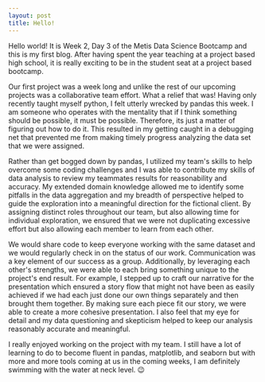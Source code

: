 ```yaml
---
layout: post
title: Hello!
---
```


Hello world! It is Week 2, Day 3 of the Metis Data Science Bootcamp and
this is my first blog. After having spent the year teaching at a project based
high school, it is really exciting to be in the student seat
at a project based bootcamp.

Our first project was a week long and unlike the rest of our upcoming projects
was a collaborative team effort. What a relief that was! Having only recently
taught myself python, I felt utterly wrecked by pandas this week. I am someone
who operates with the mentality that if I think something should be possible, it
must be possible. Therefore, its just a matter of figuring out how to do it. This
resulted in my getting caught in a debugging net that prevented me from making
timely progress analyzing the data set that we were assigned.  

Rather than get bogged down by pandas, I utilized my team's skills to help
overcome some coding challenges and I was able to contribute my skills of data
analysis to review my teammates results for reasonability and accuracy. My
extended domain knowledge allowed me to identify some pitfalls in the data
aggregation and my breadth of perspective helped to guide the exploration into
a meaningful direction for the fictional client. By assigning distinct roles
throughout our team, but also allowing time for individual exploration, we
ensured that we were not duplicating excessive effort but also allowing each
member to learn from each other.

We would share code to keep everyone working with the same dataset and we
would regularly check in on the status of our work. Communication was a key
element of our success as a group. Additionally, by leveraging each other's
strengths, we were able to each bring something unique to the project's end
result. For example, I stepped up to craft our narrative for the presentation
which ensured a story flow that might not have been as easily achieved if we
had each just done our own things separately and then brought them together. By
making sure each piece fit our story, we were able to create a more cohesive
presentation. I also feel that my eye for detail and my data questioning and
skepticism helped to keep our analysis reasonably accurate and meaningful.

I really enjoyed working on the project with my team. I still have a lot of
learning to do to become fluent in pandas, matplotlib, and seaborn but with
more and more tools coming at us in the coming weeks, I am definitely swimming
with the water at neck level.  :wink:
